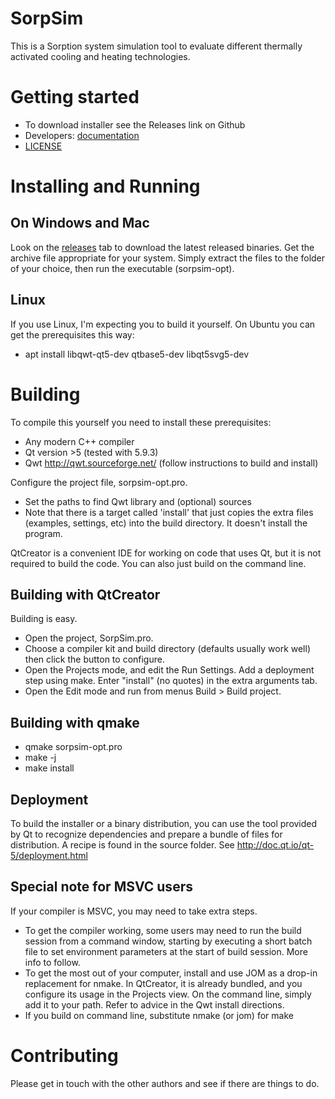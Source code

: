 # SorpSim

This is a Sorption system simulation tool to evaluate different thermally
activated cooling and heating technologies.

# Getting started

* To download installer see the Releases link on Github
* Developers: [documentation](http://www.public.asu.edu/~nfette/SorpSim/latest/)
* [LICENSE](LICENSE.md)

# Installing and Running

## On Windows and Mac

Look on the [releases](https://github.com/nfette/sorpsim-opt/releases)
tab to download the latest released binaries.
Get the archive file appropriate for your system.
Simply extract the files to the folder of your
choice, then run the executable (sorpsim-opt).

## Linux

If you use Linux, I'm expecting you to build it yourself. On Ubuntu you can get the prerequisites this way:
* apt install libqwt-qt5-dev qtbase5-dev libqt5svg5-dev

# Building

To compile this yourself you need to install these prerequisites:

* Any modern C++ compiler
* Qt version >5 (tested with 5.9.3)
* Qwt http://qwt.sourceforge.net/ (follow instructions to build and install)

Configure the project file, sorpsim-opt.pro.

* Set the paths to find Qwt library and (optional) sources
* Note that there is a target called 'install' that just copies the extra files
  (examples, settings, etc) into the build directory. It doesn't install the program.

QtCreator is a convenient IDE for working on code that uses Qt, but it is not
required to build the code. You can also just build on the command line.

## Building with QtCreator

Building is easy.
* Open the project, SorpSim.pro.
* Choose a compiler kit and build directory (defaults usually work well) then
click the button to configure.
* Open the Projects mode, and edit the Run Settings. Add a deployment step using
make. Enter "install" (no quotes) in the extra arguments tab.
* Open the Edit mode and run from menus Build > Build project.

## Building with qmake

* qmake sorpsim-opt.pro
* make -j
* make install

## Deployment

To build the installer or a binary distribution, you can use the tool provided
by Qt to recognize dependencies and prepare a bundle of files for distribution.
A recipe is found in the source folder.
See http://doc.qt.io/qt-5/deployment.html

## Special note for MSVC users

If your compiler is MSVC, you may need to take extra steps.

* To get the compiler working, some users may need to run the build session from
a command window, starting by executing a short batch file to set environment
parameters at the start of build session. More info to follow.
* To get the most out of your computer, install and use JOM as a drop-in
replacement for nmake. In QtCreator, it is already bundled, and you configure
its usage in the Projects view. On the command line, simply add it to your path.
Refer to advice in the Qwt install directions.
* If you build on command line, substitute nmake (or jom) for make

# Contributing

Please get in touch with the other authors and see if there are things to do.

